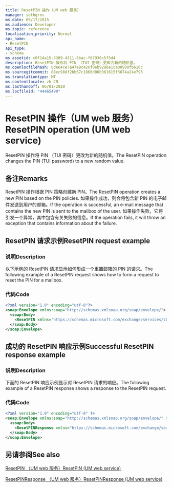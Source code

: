 ```yaml
---
title: ResetPIN 操作（UM web 服务）
manager: sethgros
ms.date: 09/17/2015
ms.audience: Developer
ms.topic: reference
localization_priority: Normal
api_name:
- ResetPIN
api_type:
- schema
ms.assetid: c0f14a15-3389-4311-8bac-f87930c5f5d4
description: ResetPIN 操作将 PIN （TUI 密码）更改为新的随机值。
ms.openlocfilehash: 8de64ce7a47e9c426f8eb9298e1ca00508fb616c
ms.sourcegitcommit: 88ec988f2bb67c1866d06b361615f3674a24e795
ms.translationtype: MT
ms.contentlocale: zh-CN
ms.lasthandoff: 06/01/2020
ms.locfileid: "44465490"
---
```

# <a name="resetpin-operation-um-web-service"></a><span data-ttu-id="8b61b-103">ResetPIN 操作（UM web 服务）</span><span class="sxs-lookup"><span data-stu-id="8b61b-103">ResetPIN operation (UM web service)</span></span>

<span data-ttu-id="8b61b-104">ResetPIN 操作将 PIN （TUI 密码）更改为新的随机值。</span><span class="sxs-lookup"><span data-stu-id="8b61b-104">The ResetPIN operation changes the PIN (TUI password) to a new random value.</span></span>
  
## <a name="remarks"></a><span data-ttu-id="8b61b-105">备注</span><span class="sxs-lookup"><span data-stu-id="8b61b-105">Remarks</span></span>

<span data-ttu-id="8b61b-106">ResetPIN 操作根据 PIN 策略创建新 PIN。</span><span class="sxs-lookup"><span data-stu-id="8b61b-106">The ResetPIN operation creates a new PIN based on the PIN policies.</span></span> <span data-ttu-id="8b61b-107">如果操作成功，则会将包含新 PIN 的电子邮件发送到用户的邮箱。</span><span class="sxs-lookup"><span data-stu-id="8b61b-107">If the operation is successful, an e-mail message that contains the new PIN is sent to the mailbox of the user.</span></span> <span data-ttu-id="8b61b-108">如果操作失败，它将引发一个异常，其中包含有关失败的信息。</span><span class="sxs-lookup"><span data-stu-id="8b61b-108">If the operation fails, it will throw an exception that contains information about the failure.</span></span>
  
## <a name="resetpin-request-example"></a><span data-ttu-id="8b61b-109">ResetPIN 请求示例</span><span class="sxs-lookup"><span data-stu-id="8b61b-109">ResetPIN request example</span></span>

### <a name="description"></a><span data-ttu-id="8b61b-110">说明</span><span class="sxs-lookup"><span data-stu-id="8b61b-110">Description</span></span>

<span data-ttu-id="8b61b-111">以下示例的 ResetPIN 请求显示如何形成一个重置邮箱的 PIN 的请求。</span><span class="sxs-lookup"><span data-stu-id="8b61b-111">The following example of a ResetPIN request shows how to form a request to reset the PIN for a mailbox.</span></span>
  
### <a name="code"></a><span data-ttu-id="8b61b-112">代码</span><span class="sxs-lookup"><span data-stu-id="8b61b-112">Code</span></span>

```XML
<?xml version="1.0" encoding="utf-8"?>
<soap:Envelope xmlns:soap="http://schemas.xmlsoap.org/soap/envelope/">
  <soap:Body>
    <ResetPIN xmlns="https://schemas.microsoft.com/exchange/services/2006/messages" />
  </soap:Body>
</soap:Envelope>
```

## <a name="successful-resetpin-response-example"></a><span data-ttu-id="8b61b-113">成功的 ResetPIN 响应示例</span><span class="sxs-lookup"><span data-stu-id="8b61b-113">Successful ResetPIN response example</span></span>

### <a name="description"></a><span data-ttu-id="8b61b-114">说明</span><span class="sxs-lookup"><span data-stu-id="8b61b-114">Description</span></span>

<span data-ttu-id="8b61b-115">下面的 ResetPIN 响应示例显示对 ResetPIN 请求的响应。</span><span class="sxs-lookup"><span data-stu-id="8b61b-115">The following example of a ResetPIN response shows a response to the ResetPIN request.</span></span>
  
### <a name="code"></a><span data-ttu-id="8b61b-116">代码</span><span class="sxs-lookup"><span data-stu-id="8b61b-116">Code</span></span>

```XML
<?xml version="1.0" encoding="utf-8" ?> 
<soap:Envelope xmlns:soap="http://schemas.xmlsoap.org/soap/envelope/" xmlns:xsi="http://www.w3.org/2001/XMLSchema-instance" xmlns:xsd="http://www.w3.org/2001/XMLSchema">
  <soap:Body>
    <ResetPINResponse xmlns="https://schemas.microsoft.com/exchange/services/2006/messages" /> 
  </soap:Body>
</soap:Envelope>
```

## <a name="see-also"></a><span data-ttu-id="8b61b-117">另请参阅</span><span class="sxs-lookup"><span data-stu-id="8b61b-117">See also</span></span>



[<span data-ttu-id="8b61b-118">ResetPIN （UM web 服务）</span><span class="sxs-lookup"><span data-stu-id="8b61b-118">ResetPIN (UM web service)</span></span>](resetpin-um-web-service.md)
  
[<span data-ttu-id="8b61b-119">ResetPINResponse （UM web 服务）</span><span class="sxs-lookup"><span data-stu-id="8b61b-119">ResetPINResponse (UM web service)</span></span>](resetpinresponse-um-web-service.md)

